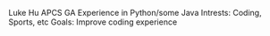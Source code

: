 Luke Hu APCS GA
Experience in Python/some Java
Intrests: Coding, Sports, etc
Goals: Improve coding experience
